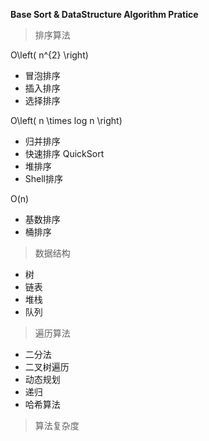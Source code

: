 **Base Sort & DataStructure Algorithm Pratice**

> 排序算法

O\left( n^{2}  \right)
- 冒泡排序
- 插入排序
- 选择排序

 O\left( n \times  log n \right)
- 归并排序
- 快速排序      QuickSort
- 堆排序
- Shell排序

 O(n)
- 基数排序
- 桶排序



> 数据结构

- 树
- 链表
- 堆栈
- 队列

> 遍历算法

- 二分法
- 二叉树遍历
- 动态规划
- 递归
- 哈希算法



> 算法复杂度
